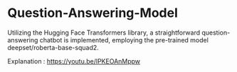 # Question-Answering-Model
Utilizing the Hugging Face Transformers library, a straightforward question-answering chatbot is implemented, employing the pre-trained model deepset/roberta-base-squad2.

Explanation : https://youtu.be/lPKEOAnMppw
